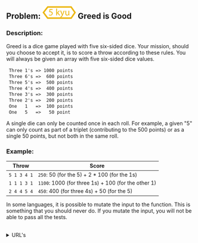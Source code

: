 ## Problem: ![5 kyu](https://github.com/rudy-rojas/codewars-challenges/blob/main/images/kyu/5.svg) Greed is Good

### Description:

Greed is a dice game played with five six-sided dice. Your mission, should you choose to accept it, is to score a throw according to these rules. You will always be given an array with five six-sided dice values.

```
 Three 1's => 1000 points
 Three 6's =>  600 points
 Three 5's =>  500 points
 Three 4's =>  400 points
 Three 3's =>  300 points
 Three 2's =>  200 points
 One   1   =>  100 points
 One   5   =>   50 point
```

A single die can only be counted once in each roll. For example, a given "5" can only count as part of a triplet (contributing to the 500 points) or as a single 50 points, but not both in the same roll.

### Example:

| Throw       | Score                                               |
| ----------- | --------------------------------------------------- |
| `5 1 3 4 1` | `250`: 50 (for the 5) + 2 \* 100 (for the 1s)       |
| `1 1 1 3 1` | `1100`: 1000 (for three 1s) + 100 (for the other 1) |
| `2 4 4 5 4` | `450`: 400 (for three 4s) + 50 (for the 5)          |

In some languages, it is possible to mutate the input to the function. This is something that you should never do. If you mutate the input, you will not be able to pass all the tests.
<br /><br />

<details>
  <summary>URL's</summary>
    <ol>
      <li>
        <a href="https://www.codewars.com/kata/5270d0d18625160ada0000e4/train/javascript">Problem statement</a>
      </li>
      <li>
        <a href="https://www.codewars.com/kata/5270d0d18625160ada0000e4/solutions">Other Solutions</a>
      </li>
    </ol>
</details>
